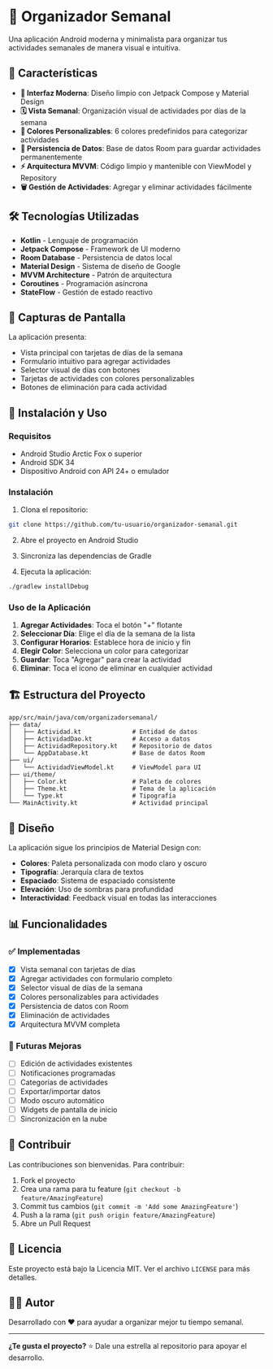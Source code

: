 # 📅 Organizador Semanal

Una aplicación Android moderna y minimalista para organizar tus actividades semanales de manera visual e intuitiva.

## 🎯 Características

- **📱 Interfaz Moderna**: Diseño limpio con Jetpack Compose y Material Design
- **🗓️ Vista Semanal**: Organización visual de actividades por días de la semana
- **🎨 Colores Personalizables**: 6 colores predefinidos para categorizar actividades
- **💾 Persistencia de Datos**: Base de datos Room para guardar actividades permanentemente
- **⚡ Arquitectura MVVM**: Código limpio y mantenible con ViewModel y Repository
- **🗑️ Gestión de Actividades**: Agregar y eliminar actividades fácilmente

## 🛠️ Tecnologías Utilizadas

- **Kotlin** - Lenguaje de programación
- **Jetpack Compose** - Framework de UI moderno
- **Room Database** - Persistencia de datos local
- **Material Design** - Sistema de diseño de Google
- **MVVM Architecture** - Patrón de arquitectura
- **Coroutines** - Programación asíncrona
- **StateFlow** - Gestión de estado reactivo

## 📱 Capturas de Pantalla

La aplicación presenta:
- Vista principal con tarjetas de días de la semana
- Formulario intuitivo para agregar actividades
- Selector visual de días con botones
- Tarjetas de actividades con colores personalizables
- Botones de eliminación para cada actividad

## 🚀 Instalación y Uso

### Requisitos
- Android Studio Arctic Fox o superior
- Android SDK 34
- Dispositivo Android con API 24+ o emulador

### Instalación
1. Clona el repositorio:
```bash
git clone https://github.com/tu-usuario/organizador-semanal.git
```

2. Abre el proyecto en Android Studio

3. Sincroniza las dependencias de Gradle

4. Ejecuta la aplicación:
```bash
./gradlew installDebug
```

### Uso de la Aplicación
1. **Agregar Actividades**: Toca el botón "+" flotante
2. **Seleccionar Día**: Elige el día de la semana de la lista
3. **Configurar Horarios**: Establece hora de inicio y fin
4. **Elegir Color**: Selecciona un color para categorizar
5. **Guardar**: Toca "Agregar" para crear la actividad
6. **Eliminar**: Toca el icono de eliminar en cualquier actividad

## 🏗️ Estructura del Proyecto

```
app/src/main/java/com/organizadorsemanal/
├── data/
│   ├── Actividad.kt              # Entidad de datos
│   ├── ActividadDao.kt           # Acceso a datos
│   ├── ActividadRepository.kt    # Repositorio de datos
│   └── AppDatabase.kt            # Base de datos Room
├── ui/
│   └── ActividadViewModel.kt     # ViewModel para UI
├── ui/theme/
│   ├── Color.kt                  # Paleta de colores
│   ├── Theme.kt                  # Tema de la aplicación
│   └── Type.kt                   # Tipografía
└── MainActivity.kt               # Actividad principal
```

## 🎨 Diseño

La aplicación sigue los principios de Material Design con:
- **Colores**: Paleta personalizada con modo claro y oscuro
- **Tipografía**: Jerarquía clara de textos
- **Espaciado**: Sistema de espaciado consistente
- **Elevación**: Uso de sombras para profundidad
- **Interactividad**: Feedback visual en todas las interacciones

## 📊 Funcionalidades

### ✅ Implementadas
- [x] Vista semanal con tarjetas de días
- [x] Agregar actividades con formulario completo
- [x] Selector visual de días de la semana
- [x] Colores personalizables para actividades
- [x] Persistencia de datos con Room
- [x] Eliminación de actividades
- [x] Arquitectura MVVM completa

### 🔄 Futuras Mejoras
- [ ] Edición de actividades existentes
- [ ] Notificaciones programadas
- [ ] Categorías de actividades
- [ ] Exportar/importar datos
- [ ] Modo oscuro automático
- [ ] Widgets de pantalla de inicio
- [ ] Sincronización en la nube

## 🤝 Contribuir

Las contribuciones son bienvenidas. Para contribuir:

1. Fork el proyecto
2. Crea una rama para tu feature (`git checkout -b feature/AmazingFeature`)
3. Commit tus cambios (`git commit -m 'Add some AmazingFeature'`)
4. Push a la rama (`git push origin feature/AmazingFeature`)
5. Abre un Pull Request

## 📝 Licencia

Este proyecto está bajo la Licencia MIT. Ver el archivo `LICENSE` para más detalles.

## 👨‍💻 Autor

Desarrollado con ❤️ para ayudar a organizar mejor tu tiempo semanal.

---

**¿Te gusta el proyecto?** ⭐ Dale una estrella al repositorio para apoyar el desarrollo.